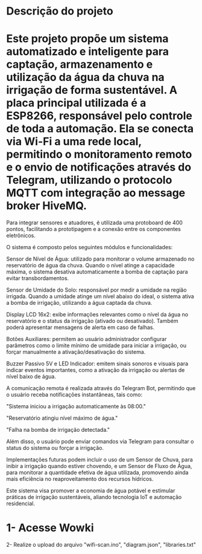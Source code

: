 # Descrição do projeto

# Este projeto propõe um sistema automatizado e inteligente para captação, armazenamento e utilização da água da chuva na irrigação de forma sustentável. A placa principal utilizada é a ESP8266, responsável pelo controle de toda a automação. Ela se conecta via Wi-Fi a uma rede local, permitindo o monitoramento remoto e o envio de notificações através do Telegram, utilizando o protocolo MQTT com integração ao message broker HiveMQ.

Para integrar sensores e atuadores, é utilizada uma protoboard de 400 pontos, facilitando a prototipagem e a conexão entre os componentes eletrônicos.

O sistema é composto pelos seguintes módulos e funcionalidades:

Sensor de Nível de Água: utilizado para monitorar o volume armazenado no reservatório de água da chuva. Quando o nível atinge a capacidade máxima, o sistema desativa automaticamente a bomba de captação para evitar transbordamentos.

Sensor de Umidade do Solo: responsável por medir a umidade na região irrigada. Quando a umidade atinge um nível abaixo do ideal, o sistema ativa a bomba de irrigação, utilizando a água captada da chuva.

Display LCD 16x2: exibe informações relevantes como o nível da água no reservatório e o status da irrigação (ativado ou desativado). Também poderá apresentar mensagens de alerta em caso de falhas.

Botões Auxiliares: permitem ao usuário administrador configurar parâmetros como o limite mínimo de umidade para iniciar a irrigação, ou forçar manualmente a ativação/desativação do sistema.

Buzzer Passivo 5V e LED Indicador: emitem sinais sonoros e visuais para indicar eventos importantes, como a ativação da irrigação ou alertas de nível baixo de água.

A comunicação remota é realizada através do Telegram Bot, permitindo que o usuário receba notificações instantâneas, tais como:

"Sistema iniciou a irrigação automaticamente às 08:00."

"Reservatório atingiu nível máximo de água."

"Falha na bomba de irrigação detectada."

Além disso, o usuário pode enviar comandos via Telegram para consultar o status do sistema ou forçar a irrigação.

Implementações futuras podem incluir o uso de um Sensor de Chuva, para inibir a irrigação quando estiver chovendo, e um Sensor de Fluxo de Água, para monitorar a quantidade efetiva de água utilizada, promovendo ainda mais eficiência no reaproveitamento dos recursos hídricos.

Este sistema visa promover a economia de água potável e estimular práticas de irrigação sustentáveis, aliando tecnologia IoT e automação residencial.



# 1- Acesse Wowki
2- Realize o upload do arquivo "wifi-scan.ino", "diagram.json", "libraries.txt"
